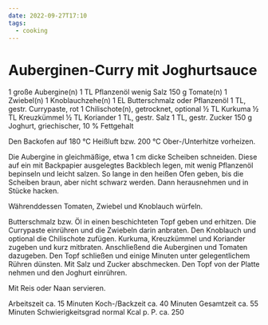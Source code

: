 ```yaml
---
date: 2022-09-27T17:10
tags:
  - cooking
---
```


# Auberginen-Curry mit Joghurtsauce

1 große             Aubergine(n)
1 TL                Pflanzenöl
wenig               Salz
150 g               Tomate(n)
1                   Zwiebel(n)
1                   Knoblauchzehe(n)
1 EL                Butterschmalz oder Pflanzenöl
1 TL, gestr.        Currypaste, rot
1                   Chilischote(n), getrocknet, optional
½ TL                Kurkuma
½ TL                Kreuzkümmel
½ TL                Koriander
1 TL, gestr.        Salz
1 TL, gestr.        Zucker
150 g               Joghurt, griechischer, 10 % Fettgehalt

Den Backofen auf 180 °C Heißluft bzw. 200 °C Ober-/Unterhitze vorheizen.

Die Aubergine in gleichmäßige, etwa 1 cm dicke Scheiben schneiden. Diese auf
ein mit Backpapier ausgelegtes Backblech legen, mit wenig Pflanzenöl bepinseln
und leicht salzen. So lange in den heißen Ofen geben, bis die Scheiben braun,
aber nicht schwarz werden. Dann herausnehmen und in Stücke hacken.

Währenddessen Tomaten, Zwiebel und Knoblauch würfeln.

Butterschmalz bzw. Öl in einen beschichteten Topf geben und erhitzen. Die
Currypaste einrühren und die Zwiebeln darin anbraten. Den Knoblauch und
optional die Chilischote zufügen. Kurkuma, Kreuzkümmel und Koriander zugeben
und kurz mitbraten. Anschließend die Auberginen und Tomaten dazugeben. Den Topf
schließen und einige Minuten unter gelegentlichem Rühren dünsten. Mit Salz und
Zucker abschmecken. Den Topf von der Platte nehmen und den Joghurt einrühren.

Mit Reis oder Naan servieren.

Arbeitszeit        ca. 15 Minuten
Koch-/Backzeit     ca. 40 Minuten
Gesamtzeit         ca. 55 Minuten
Schwierigkeitsgrad normal
Kcal p. P.         ca. 250
